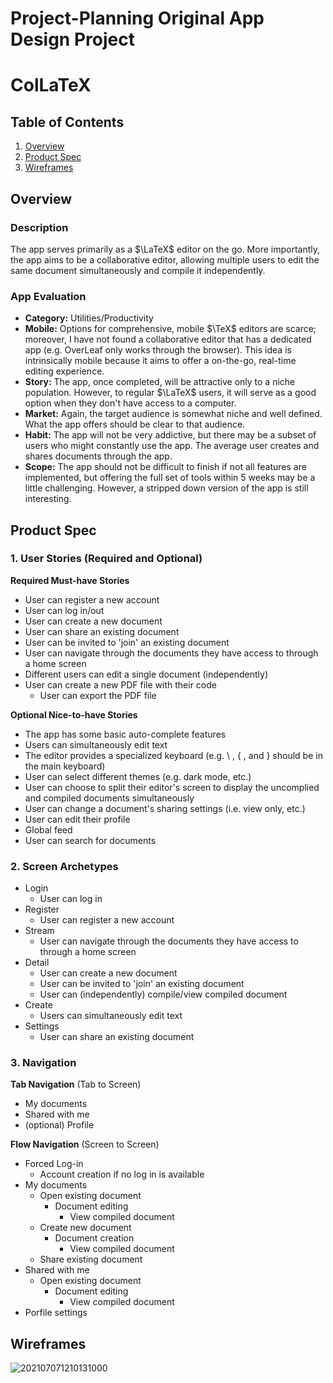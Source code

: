 Project-Planning
Original App Design Project
===

# ColLaTeX

## Table of Contents
1. [Overview](#Overview)
1. [Product Spec](#Product-Spec)
1. [Wireframes](#Wireframes)
<!-- 2. [Schema](#Schema) -->

## Overview
### Description
The app serves primarily as a $\LaTeX$ editor on the go. More importantly, the app aims to be a collaborative editor, allowing multiple users to edit the same document simultaneously and compile it independently.

### App Evaluation
- **Category:** Utilities/Productivity
- **Mobile:** Options for comprehensive, mobile $\TeX$ editors are scarce; moreover, I have not found a collaborative editor that has a dedicated app (e.g. OverLeaf only works through the browser). This idea is intrinsically mobile because it aims to offer a on-the-go, real-time editing experience.
- **Story:** The app, once completed, will be attractive only to a niche population. However, to regular $\LaTeX$ users, it will serve as a good option when they don't have access to a computer.
- **Market:** Again, the target audience is somewhat niche and well defined. What the app offers should be clear to that audience.
- **Habit:** The app will not be very addictive, but there may be a subset of users who might constantly use the app. The average user creates and shares documents through the app.
- **Scope:** The app should not be difficult to finish if not all features are implemented, but offering the full set of tools within 5 weeks may be a little challenging. However, a stripped down version of the app is still interesting.

## Product Spec

### 1. User Stories (Required and Optional)

**Required Must-have Stories**

* User can register a new account
* User can log in/out
* User can create a new document
* User can share an existing document
* User can be invited to 'join' an existing document
* User can navigate through the documents they have access to through a home screen
* Different users can edit a single document (independently)
* User can create a new PDF file with their code
    * User can export the PDF file

**Optional Nice-to-have Stories**

* The app has some basic auto-complete features
* Users can simultaneously edit text
* The editor provides a specialized keyboard (e.g. \\ , { , and } should be in the main keyboard)
* User can select different themes (e.g. dark mode, etc.)
* User can choose to split their editor's screen to display the uncomplied and compiled documents simultaneously
* User can change a document's sharing settings (i.e. view only, etc.)
* User can edit their profile
* Global feed
* User can search for documents

### 2. Screen Archetypes

* Login 
    * User can log in
* Register
   * User can register a new account
* Stream
    * User can navigate through the documents they have access to through a home screen
* Detail
    * User can create a new document
    * User can be invited to 'join' an existing document
    * User can (independently) compile/view compiled document
* Create 
    * Users can simultaneously edit text
* Settings 
    * User can share an existing document

### 3. Navigation

**Tab Navigation** (Tab to Screen)

* My documents
* Shared with me
* (optional) Profile

**Flow Navigation** (Screen to Screen)

* Forced Log-in 
    * Account creation if no log in is available
* My documents
    * Open existing document
        * Document editing
            * View compiled document
    * Create new document
        * Document creation
            * View compiled document
    * Share existing document
* Shared with me
    * Open existing document
        * Document editing
            * View compiled document
* Porfile settings

## Wireframes
![202107071210131000](https://user-images.githubusercontent.com/73599216/124794199-c3ae7200-df1c-11eb-936c-13f54a682cb9.jpg)


<!-- ### [BONUS] Digital Wireframes & Mockups

### [BONUS] Interactive Prototype

## Schema 
[This section will be completed in Unit 9]
### Models
[Add table of models]
### Networking
- [Add list of network requests by screen ]
- [Create basic snippets for each Parse network request]
- [OPTIONAL: List endpoints if using existing API such as Yelp] -->
